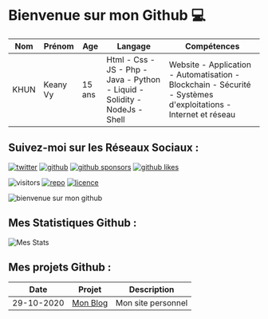# Bienvenue sur mon Github 💻
| Nom | Prénom | Age | Langage | Compétences |
|---  |---     |---  |---      |---
| KHUN | Keany Vy | 15 ans | Html - Css - JS - Php - Java - Python - Liquid - Solidity - NodeJs - Shell | Website - Application - Automatisation - Blockchain - Sécurité - Systèmes d'exploitations - Internet et réseau |

## Suivez-moi sur les Réseaux Sociaux :  
[![twitter](https://img.shields.io/twitter/follow/thisiskeanyvy?style=social)](https://twitter.com/thisiskeanyvy)
[![github](https://img.shields.io/github/followers/thisiskeanyvy?style=social)](https://github.com/thisiskeanyvy?tab=followers)
[![github sponsors](https://img.shields.io/github/sponsors/thisiskeanyvy?style=social)](https://github.com/thisiskeanyvy)
[![github likes](https://img.shields.io/github/stars/thisiskeanyvy?style=social)](https://github.com/thisiskeanyvy)

![visitors](https://visitor-badge.glitch.me/badge?page_id=page.id=thisiskeanyvy.thisiskeanyvy)
[![repo](https://img.shields.io/github/languages/top/thisiskeanyvy/thisiskeanyvy.github.io)]("https://github.com/thisiskeanyvy")
[![licence](https://img.shields.io/github/license/thisiskeanyvy/thisiskeanyvy.github.io)]("https://github.com/thisiskeanyvy")

![bienvenue sur mon github](https://zupimages.net/up/20/48/5vkf.gif)

## Mes Statistiques Github :  
![Mes Stats](https://github-readme-stats.vercel.app/api?username=thisiskeanyvy&show_icons=true&theme=radical)

## Mes projets Github :
| Date | Projet | Description |
|---   |---     |---          |
| 29-10-2020 | [Mon Blog](https://github.com/thisiskeanyvy/thisiskeanyvy.github.io) | Mon site personnel |
